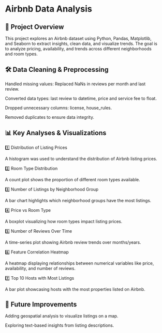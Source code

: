 
# Airbnb Data Analysis







## 📌 Project Overview
This project explores an Airbnb dataset using Python, Pandas, Matplotlib, and Seaborn to extract insights, clean data, and visualize trends. The goal is to analyze pricing, availability, and trends across different neighborhoods and room types.
## 🛠️ Data Cleaning & Preprocessing

Handled missing values: Replaced NaNs in reviews per month and last review.

Converted data types: last review to datetime, price and service fee to float.

Dropped unnecessary columns: license, house_rules.

Removed duplicates to ensure data integrity.
## 📊 Key Analyses & Visualizations
1️⃣ Distribution of Listing Prices

A histogram was used to understand the distribution of Airbnb listing prices.

2️⃣ Room Type Distribution

A count plot shows the proportion of different room types available.

3️⃣ Number of Listings by Neighborhood Group

A bar chart highlights which neighborhood groups have the most listings.

4️⃣ Price vs Room Type

A boxplot visualizing how room types impact listing prices.

5️⃣ Number of Reviews Over Time

A time-series plot showing Airbnb review trends over months/years.

6️⃣ Feature Correlation Heatmap

A heatmap displaying relationships between numerical variables like price, availability, and number of reviews.

7️⃣ Top 10 Hosts with Most Listings

A bar plot showcasing hosts with the most properties listed on Airbnb.
## 📌 Future Improvements
Adding geospatial analysis to visualize listings on a map.

Exploring text-based insights from listing descriptions.
